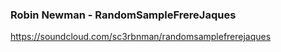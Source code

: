 ### Robin Newman - RandomSampleFrereJaques ###

https://soundcloud.com/sc3rbnman/randomsamplefrerejaques
